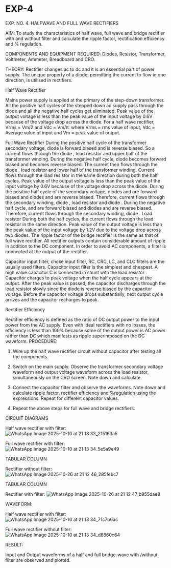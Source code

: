 # EXP-4
EXP. NO. 4. 		HALFWAVE  AND FULL WAVE  RECTIFIERS

AIM: To study the characteristics of half wave, full wave and bridge rectifier with and without filter and calculate the ripple factor, rectification efficiency and % regulation.

COMPONENTS  AND  EQUIPMENT  REQUIRED:  Diodes,  Resistor,  Transformer,  Voltmeter, Ammeter, Breadboard and CRO.

THEORY: Rectifier changes ac to dc and it is an essential part of power supply. The unique property of a diode, permitting the current to flow in one direction, is utilised in rectifiers.

Half Wave Rectifier


Mains power supply is applied at the primary of the step-down transformer. All the positive half cycles of the stepped down ac supply pass through the diode and all the negative half cycles get eliminated. Peak value of the output voltage is less than the peak value of the input voltage by 0.6V because of the voltage drop across the diode.
For a half wave rectifier, Vrms = Vm/2 and Vdc = Vm/π: where Vrms = rms value of input, Vdc = Average value of input and Vm = peak value of output.


Full Wave Rectifier
During the positive half cycle of the transformer secondary voltage, diode     is forward biased and      is reverse biased. So a current flows through the diode     , load resistor      and upper half of the transformer  winding.  During  the  negative  half  cycle,  diode       becomes  forward  biased  and becomes reverse biased. The current then flows through the diode     , load resistor      and lower half of the transformer winding. Current flows through the load resistor in the same direction during both the half cycles. Peak value of the output voltage is less than the peak value of the input voltage by 0.6V
because of the voltage drop across the diode.
During the positive half cycle of the secondary voltage, diodes      and      are forward biased and diodes and      are reverse biased. Therefore, current flows through the secondary winding, diode     , load resistor
and diode     . During the negative half cycle,      and      are forward biased and diodes      and      are reverse biased. Therefore, current flows through the secondary winding, diode     . Load resistor       During both the half cycles, the current flows through the load resistor in the same direction. Peak value of the output voltage is less than the peak value of the input voltage by 1.2V due to the voltage drop across two diodes. The ripple factor of the bridge rectifier is the same as that of full wave rectifier.
All rectifier outputs contain considerable amount of ripple in addition to the DC component. In order to avoid AC components, a filter is connected at the output of the rectifier.

Capacitor input filter, choke input filter, RC, CRC, LC, and CLC filters are the usually used filters. Capacitor input filter is the simplest and cheapest. A high value capacitor C is connected in shunt with the load resistor     . Capacitor charges to peak voltage      when the half cycle appears at the output. After the peak value is passed, the capacitor discharges through the load resistor slowly since the diode is reverse biased by the capacitor voltage. Before the capacitor voltage drops substantially, next output cycle arrives and the capacitor recharges to peak.

Rectifier Efficiency

Rectifier efficiency is defined as the ratio of DC output power to the input power from the AC supply. Even with ideal rectifiers with no losses, the efficiency is less than 100% because some of the output power is AC power rather than DC which manifests as ripple superimposed on the DC waveform.
PROCEDURE:

1.   Wire up the half wave rectifier circuit without capacitor after testing all the components.

2.   Switch on the main supply. Observe the transformer secondary voltage waveform and output voltage waveform across the load resistor, simultaneously on the CRO screen. Note down       and calculate
3.   Connect the capacitor filter and observe the waveforms. Note down and calculate ripple factor, rectifier efficiency and %regulation using the expressions. Repeat for different capacitor values.
4.   Repeat the above steps for full wave and bridge rectifiers.

CIRCUIT DIAGRAMS

Half wave rectifier with filter:
![WhatsApp Image 2025-10-10 at 21 13 33_215163a5](https://github.com/user-attachments/assets/3ba20d50-c447-4b0a-956c-121b61037794)

Full wave rectifier with filter:
![WhatsApp Image 2025-10-10 at 21 13 34_5e5a9e49](https://github.com/user-attachments/assets/b5e37dc1-c4f1-4eab-9c43-762a73908897)

TABULAR COLUMN

Rectifier without filter:
![WhatsApp Image 2025-10-26 at 21 12 46_285febc7](https://github.com/user-attachments/assets/4398bade-ac47-438e-ba82-a92e92ee69d4)

TABULAR COLUMN

Rectifier with filter:
![WhatsApp Image 2025-10-26 at 21 12 47_b955dae8](https://github.com/user-attachments/assets/5806f58f-74b7-435f-b550-f7e0e53c449c)

WAVEFORM:

Half wave rectifier with filter:
![WhatsApp Image 2025-10-10 at 21 13 34_71c7b6ac](https://github.com/user-attachments/assets/9c86c462-d37f-442c-85f7-593e5b339cbd)

Full wave rectifier without filter:
![WhatsApp Image 2025-10-10 at 21 13 34_d8860c64](https://github.com/user-attachments/assets/8b6bba29-7319-45bc-99f2-64395086d736)



RESULT:

Input and Output waveforms of a half and full bridge-wave with /without filter are observed and plotted.
